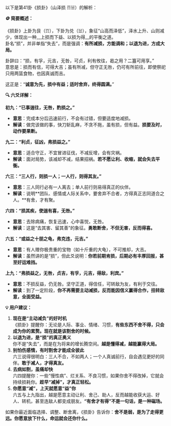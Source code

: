 以下是第41卦《损卦》（山泽损 ☶☱）的解析：

__🪙 简要概述：__

《损卦》上卦为艮（☶），下卦为兑（☱），象征“山高而泽低”，泽水上升、山则减少，体现出一种__上损而下益、以损为得__的平衡之道。  
卦名“损”，并非单指“失去”，而是强调：__有所减损，方能调和；以退为进，方成大局。__

卦辞曰：“损，有孚，元吉，无咎，可贞，利有攸往，曷之用？二簋可用享。”  
意思是：损而有信，可得大吉；虽有所减，但守正无咎，仍可有所前往，即使祭祀只用两篮食物，也因真诚而吉。

这正是：“__诚意为先，损中有益；适时舍弃，终得圆满。__”

__🔍 六爻详解：__

__初九：“已事遄往，无咎，酌损之。”__

- __意思__：完成本分后迅速前行，不会有过错，但要适度地减损。
- __解读__：做完该做的事，快刀斩乱麻，不贪不拖，虽有损，但有益。__损要及时，动作要果断。__

__九二：“利贞，征凶，弗损益之。”__

- __意思__：适合守正，不宜冒进征伐，不减反增，会有灾祸。
- __解读__：面对局势，该减却不减，结果招祸。__若不愿让利、收缩，就会失去平衡。__

__六三：“三人行，则损一人；一人行，则得其友。”__

- __意思__：三人同行必有一人离去；单人前行则易得真正的伙伴。
- __解读__：说明\*\*团队、感情或人际关系中，要舍弃不合者，方得真正志同道合之人。\*\*有舍，才有聚。

__六四：“损其疾，使遄有喜，无咎。”__

- __意思__：去除病痛，恢复迅速，心中喜悦，无咎。
- __解读__：这是“去其害、留其善”的象征。__勇敢断舍，不但无害，反而得喜。__

__六五：“或益之十朋之龟，弗克违，元吉。”__

- __意思__：有人赠你极贵重的宝物（如十斤重的大龟），不可推却，大吉。
- __解读__：虽然讲的是“损”，但此爻说明：__你若前期肯损，后期必有丰厚回报，甚至好运难挡。__

__上九：“弗损益之，无咎，贞吉，有孚，元吉，得敌，利宾。”__

- __意思__：不损反益，仍无咎。坚守正道，得信任，可转敌为友，有利于交往。
- __解读__：到了一定阶段，__你不再需要主动减损，反而能因信义赢得合作，扭转敌意，全面受益。__

__💡 用户建议：__

1. __现在是“主动减负”的好时机__  
《损卦》提醒你：无论是人际、事业、情绪、习惯，__有些东西不舍不得，只会成为你的累赘。现在就是该割舍的时候。__
2. __以退为进，是“损”的真正奥义__  
你不是“失去”，而是在为将来的增长腾空间。__越是懂得减，越能赢得大局。__
3. __别怕伤感情，有时割舍才能成全彼此__  
六三说得很明白：三人不合，不如两人；一个人真诚前行，自会遇见更好的同伴。__敢于减人，才得真友。__
4. __去病如割，虽痛却快__  
六四提醒你：一些“慢性病”、烂关系、不良习惯，如果你舍不得改掉，它就会持续损耗你。__趁早“减掉”，才真正轻松。__
5. __你愿意“减”，上天就愿意“益”你__  
六五与上九指出，越是愿意主动让利、舍己、助人，反而越能收获大运、好人、转机，甚至连敌人都变成朋友。__“有舍才有得”不是一句话，是一种磁场。__

如果你最近面临选择、调整、断舍离，《损卦》告诉你：__舍不是弱，是为了走得更远。你愿意放下什么，命运就会还你什么。__

